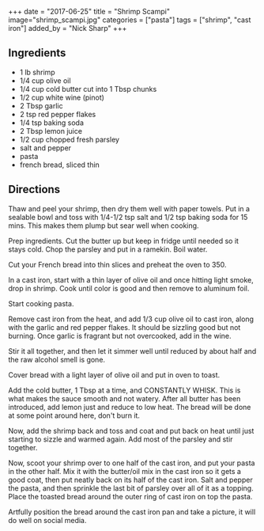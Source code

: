 +++
date = "2017-06-25"
title = "Shrimp Scampi"
image="shrimp_scampi.jpg"
categories = ["pasta"]
tags = ["shrimp", "cast iron"]
added_by = "Nick Sharp"
+++


## Ingredients
- 1 lb shrimp 
- 1/4 cup olive oil 
- 1/4 cup cold butter cut into 1 Tbsp chunks 
- 1/2 cup white wine (pinot)
- 2 Tbsp garlic
- 2 tsp red pepper flakes
- 1/4 tsp baking soda
- 2 Tbsp lemon juice 
- 1/2 cup chopped fresh parsley
- salt and pepper
- pasta
- french bread, sliced thin 


## Directions

Thaw and peel your shrimp, then dry them well with paper towels. Put in a sealable bowl and toss with 1/4-1/2 tsp salt and 1/2 tsp baking soda for 15 mins. This makes them plump but sear well when cooking.

Prep ingredients. Cut the butter up but keep in fridge until needed so it stays cold. Chop the parsley and put in a ramekin. Boil water.

Cut your French bread into thin slices and preheat the oven to 350.

In a cast iron, start with a thin layer of olive oil and once hitting light smoke, drop in shrimp. Cook until color is good and then remove to aluminum foil.

Start cooking pasta.

Remove cast iron from the heat, and add 1/3 cup olive oil to cast iron, along with the garlic and red pepper flakes. It should be sizzling good but not burning. Once garlic is fragrant but not overcooked, add in the wine. 

Stir it all together, and then let it simmer well until reduced by about half and the raw alcohol smell is gone.

Cover bread with a light layer of olive oil and put in oven to toast.

Add the cold butter, 1 Tbsp at a time, and CONSTANTLY WHISK. This is what makes the sauce smooth and not watery. After all butter has been introduced, add lemon just and reduce to low heat. The bread will be done at some point around here, don't burn it.

Now, add the shrimp back and toss and coat and put back on heat until just starting to sizzle and warmed again. Add most of the parsley and stir together.

Now, scoot your shrimp over to one half of the cast iron, and put your pasta in the other half. Mix it with the butter/oil mix in the cast iron so it gets a good coat, then put neatly back on its half of the cast iron.
Salt and pepper the pasta, and then sprinkle the last bit of parsley over all of it as a topping. Place the toasted bread around the outer ring of cast iron on top the pasta.

Artfully position the bread around the cast iron pan and take a picture, it will do well on social media.
